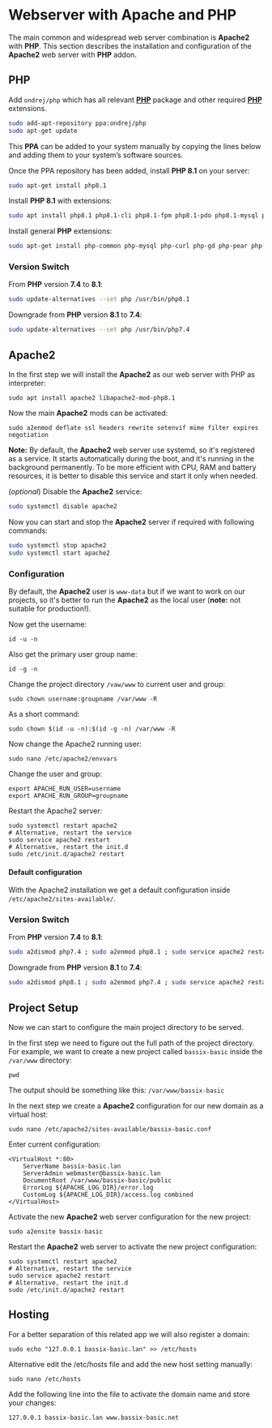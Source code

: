 # Webserver with Apache and PHP

The main common and widespread web server combination is **Apache2** with **PHP**. This section describes the installation and configuration of the **Apache2** web server with **PHP** addon.

## PHP

Add `ondrej/php` which has all relevant **[PHP](https://www.php.net/)** package and other required **[PHP](https://www.php.net/)** extensions.

```bash
sudo add-apt-repository ppa:ondrej/php
sudo apt-get update
```

This **PPA** can be added to your system manually by copying the lines below and adding them to your system’s software sources.

Once the PPA repository has been added, install **PHP 8.1** on your server:

```bash
sudo apt-get install php8.1
```

Install **PHP 8.1** with extensions:

```bash
sudo apt install php8.1 php8.1-cli php8.1-fpm php8.1-pdo php8.1-mysql php8.1-pgsql php8.1-sqlite3 php8.1-intl php8.1-gd php8.1-dom php8.1-xml php8.1-zip php8.1-bz2 php8.1-bcmath php8.1-curl php8.1-soap
```

Install general **PHP** extensions:

```bash
sudo apt-get install php-common php-mysql php-curl php-gd php-pear php-imagick php-imap php-json php-memcache php-memcached php-mongodb php-pspell php-tidy php-xml php-xmlrpc php-json php-pgsql
```

### Version Switch

From **PHP** version **7.4** to **8.1**:

```bash
sudo update-alternatives --set php /usr/bin/php8.1
```

Downgrade from **PHP** version **8.1** to **7.4**:

```bash
sudo update-alternatives --set php /usr/bin/php7.4
```

## Apache2

In the first step we will install the **Apache2** as our web server with PHP as interpreter: 

```shell
sudo apt install apache2 libapache2-mod-php8.1
```

Now the main **Apache2** mods can be activated:

```shell
sudo a2enmod deflate ssl headers rewrite setenvif mime filter expires negotiation
```

**Note:** By default, the **Apache2** web server use systemd, so it's registered as a service. It starts automatically during the boot, and it's running in the background permanently. To be more efficient with CPU, RAM and battery resources, it is better to disable this service and start it only when needed.

(_optional_) Disable the **Apache2** service:

```bash
sudo systemctl disable apache2
```

Now you can start and stop the **Apache2** server if required with following commands:

```bash
sudo systemctl stop apache2
sudo systemctl start apache2
```

### Configuration

By default, the **Apache2** user is `www-data` but if we want to work on our projects, so it's better to run the **Apache2** as the local user (**note:** not suitable for production!).

Now get the username:

```shell
id -u -n
```

Also get the primary user group name:

```shell
id -g -n
```

Change the project directory `/vaw/www` to current user and group:

```shell
sudo chown username:groupname /var/www -R
```

As a short command:

```shell
sudo chown $(id -u -n):$(id -g -n) /var/www -R
```

Now change the Apache2 running user:

```shell
sudo nano /etc/apache2/envvars
```

Change the user and group:

```shell
export APACHE_RUN_USER=username
export APACHE_RUN_GROUP=groupname
```

Restart the Apache2 server:

```shell
sudo systemctl restart apache2
# Alternative, restart the service
sudo service apache2 restart
# Alternative, restart the init.d
sudo /etc/init.d/apache2 restart
```

#### Default configuration

With the Apache2 installation we get a default configuration inside `/etc/apache2/sites-available/`.

### Version Switch

From **PHP** version **7.4** to **8.1**:

```bash
sudo a2dismod php7.4 ; sudo a2enmod php8.1 ; sudo service apache2 restart
```

Downgrade from **PHP** version **8.1** to **7.4**:

```bash
sudo a2dismod php8.1 ; sudo a2enmod php7.4 ; sudo service apache2 restart
```

## Project Setup

Now we can start to configure the main project directory to be served. 

In the first step we need to figure out the full path of the project directory. For example, we want to create a new project called `bassix-basic` inside the `/var/www` directory:

```shell
pwd
```

The output should be something like this: `/var/www/bassix-basic`

In the next step we create a **Apache2** configuration for our new domain as a virtual host:

```shell
sudo nano /etc/apache2/sites-available/bassix-basic.conf
```

Enter current configuration:

```apacheconf
<VirtualHost *:80>
    ServerName bassix-basic.lan
    ServerAdmin webmaster@bassix-basic.lan
    DocumentRoot /var/www/bassix-basic/public
    ErrorLog ${APACHE_LOG_DIR}/error.log
    CustomLog ${APACHE_LOG_DIR}/access.log combined
</VirtualHost>
```

Activate the new **Apache2** web server configuration for the new project:

```shell
sudo a2ensite bassix-basic
```

Restart the **Apache2** web server to activate the new project configuration:

```shell
sudo systemctl restart apache2
# Alternative, restart the service
sudo service apache2 restart
# Alternative, restart the init.d
sudo /etc/init.d/apache2 restart
```

## Hosting

For a better separation of this related app we will also register a domain:

```shell
sudo echo "127.0.0.1 bassix-basic.lan" >> /etc/hosts
```

Alternative edit the /etc/hosts file and add the new host setting manually:

```shell
sudo nano /etc/hosts
```

Add the following line into the file to activate the domain name and store your changes:

```
127.0.0.1 bassix-basic.lan www.bassix-basic.net
```

